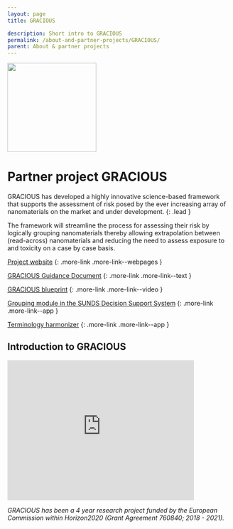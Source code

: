 ```yaml
---
layout: page
title: GRACIOUS

description: Short intro to GRACIOUS
permalink: /about-and-partner-projects/GRACIOUS/
parent: About & partner projects
---
```

<img src="{{ site.baseurl }}/images/logos/gracious.png" width="200" class="image--right" />

# Partner project GRACIOUS
GRACIOUS has developed a highly innovative science-based framework that supports the assessment of risk posed by the ever increasing array of nanomaterials on the market and under development. 
{: .lead }

The framework will streamline the process for assessing their risk by logically grouping nanomaterials thereby allowing extrapolation between (read-across) nanomaterials and reducing the need to assess exposure to and toxicity on a case by case basis.

[Project website](https://www.h2020gracious.eu)
{: .more-link .more-link--webpages }

[GRACIOUS Guidance Document](https://www.h2020gracious.eu/files/documents/Draft%20GRACIOUS%20Guidance_final%20version.pdf)
{: .more-link .more-link--text }

[GRACIOUS blueprint](https://www.youtube.com/watch?v=g2LlnElMscA)
{: .more-link .more-link--video }

[Grouping module in the SUNDS Decision Support System](https://sunds.gd)
{: .more-link .more-link--app }

[Terminology harmonizer](https://terminology-harmonizer.greendecision.eu/NSC-Terminology) 
{: .more-link .more-link--app }

## Introduction to GRACIOUS
<iframe width="420" height="315" src="https://www.youtube.com/embed/6DFLPI1pReQ" frameborder="0" allowfullscreen="allowfullscreen">&nbsp;</iframe>


_GRACIOUS has been a 4 year research project funded by the European Commission within Horizon2020 (Grant Agreement 760840; 2018 - 2021)._
